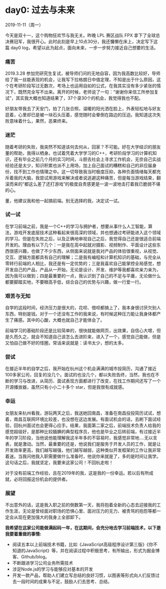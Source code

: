 # day0: 过去与未来
2019-11-11（周一）

今天是双十一，这个购物狂欢节与我无关。昨晚 LPL 赛区战队 FPX 拿下了全球总决赛冠军，我很开心。此时此刻是早上10点30分，我还慵懒在床上，决定写下这篇 day0 log，希望以此为起点，面向未来，一步一步努力接近自己想要的生活。

### 痛苦
2019.3.28 参加完研究生复试，被导师们问的无地自容，因为我高数比较好，导师给了我一丝能表现的机会，让我写下拉格朗日中值定理，不知是出于什么原因，这个在考研阶段写过无数次，考场上也运用自如的公式，在我其实没有多少紧张的情况下，既然完全写不出来。离开的时候，老师说了一句：“谢谢你来信工所参加复试”，其实我大概也知道结果了，37个录30个的机会，我觉得我也不配。

好朋友带我去了天安门，拍了几张合照，温暖的阳光洒在脸上，外表轻松地与好友逛着，心里却已是被一块石头压着，感觉随时会晕倒在路边的压迫。我知道这次失败意味着什么，果然，恶果终来。

### 迷茫
随着考研的失败，我突然不知道该何去何从，回家？不可能。好在大学结识的朋友董的帮助，我得以栖身。也试着凭着大学学习的C++，考研阶段学习的计算机知识，还有毕业之前几个月的实习时间，斗胆去社会上寻求工作机会，无奈自己实战经验还是太少，知识积累也派不上用场，加上自己面试的糟糕和自己的非应届身份，找不到工作也情理之中。这一切导致我当时极度压抑，各种负面情绪每天都充斥着我的大脑，我尝试用游戏来解决或者说逃避这种痛苦，但是每当游戏结束，翻滚而来的“都这么差了还打游戏”的极度自责感更是一波一波地击打着我已脆弱不堪的心。

董，他建议我和他一起搞前端。别无选择的我，决定试一试。

### 试一试
在学习前端之前，我是一个C++的学习与拥护者，想要从事什么人工智能，算法，游戏开发底层技术这种看起来很高深的领域，并也想通过考研能进入这个领域的学习。但是在失败之后，以及正确地审视自己之后，我觉得自己还是很适合前端开发的。理由有以下几个：一是我在高中起就对摄影、视频制作、平面设计这些东西很感兴趣，也做了不少东西，从侧面来说就是我对产品的体验很重视，从视觉、交互、逻辑方面都具有自己的理解；二是我有编程和计算机知识的基础，与完全从零转行前端的人相比，我还是有一定优势的；三是我喜欢自己能掌控全局感觉，想开发自己的产品，产品从一开始，无论是设计、开发、维护等我都喜欢亲力亲为，因为我可以做到；四是最重要的一点，我认识到了自己的不足与平庸，无论做什么都要脚踏实地，不要眼高手低，综合自己的优势与兴趣，做一行爱一行。

### 艰苦与无知
自学的这段时间，经济压力是很大的，花呗、借呗都搞上了，我本身很讨厌欠别人东西，特别是钱。对于一个还没有工作的我来说，有时候这种压力能让我身体都产生了痛感。其中的心酸，大概也就自己才能体会了。

前端学习的基础阶段还是比较简单的，很快就能做网页，出效果，自信心大增，但是久而久之，就会不知道自己该怎么去进阶来，进入了一个，感觉自己能做，但是又怕自己做不好的怪圈，常话来说就是：读书太少，想的太多。

### 尝试
在接近半年的自学之后，我开始在杭州这个机会满满的城市投简历，沟通了接近100多家公司，回复的没几个。面试的也没几个，都以失败告终，当然，我也在不断的学习与改进，从简历、面试表现方面都进行了改变，在找工作期间还写了一个开源播放器，虽然只有小小二十多个 star，但是我很有成就感。

### 幸运
女朋友来杭州看我，游玩两天之后，我送她回南昌，准备在南昌投投简历试试，想着，南昌互联网环境比较差，也没想在这边发展。有面试机会的话，去刷下面试经验，回杭州面试也会更得心应手。结果，我面第二家之后，前端技术负责人给我的感觉超级好，是那种比较腼腆的典型程序员，他也是毕业之后转前端，有过接近半年的学习阶段，当他说他能理解我这半年多的不容易时，我感觉非常地....无以言表，就是激动。当然，最重要的还是，他说我们是服务于开发人员的工作，就是让开发效率更高，我们越写越强，他们越写越弱，这种类似开发框架的工作让我非常着迷。当我问他我入职需要做什么准备时，他说你来就是了，多的是时间让我学。这句话之后，我就坚定，我要来这家公司！不回杭走啦！

对于没有前端工作经验，且在2019年的我，这是我的一份幸运。若以后有所成就，必将回报这份机会的提供者。

### 展望
不出意外的话，这是我入职之前的倒数第一天，我将抱着全新的心态去迎接我的工作生涯，无论是曾经面对职场的恐惧心里、面对压力的无力、被责骂的抱怨等都一定会从现在更加强大的我身上全部卸下。

**我希望在这家公司能做满起码一年，在这期间，会充分地去学习前端技术，以下是我要着重做的事情:**

- 阅读五本以上前端技术书籍，比如《JavaScript高级程序设计第三版》《你不知道的JavaScript》等，并在阅读过程中积极思考，有所输出，形式为掘金博客、Github/blog。
- 不断跟进学习公司业务所需技术
- 涉足Node.js的学习与能够应对基本的开发
- 开发一款产品，帮助人们建立写总结的良好习惯，以图表等形式向人们反馈过去一段时间的成果与不足，鼓励人们去思考、总结。

